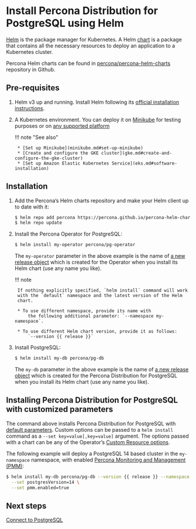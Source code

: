 # Install Percona Distribution for PostgreSQL using Helm

[Helm](https://github.com/helm/helm) is the package manager for Kubernetes. 
A Helm [chart](https://helm.sh/docs/topics/charts/) is a package that contains all the necessary resources to deploy an application to a Kubernetes cluster.

Percona Helm charts can be found in [percona/percona-helm-charts](https://github.com/percona/percona-helm-charts) repository in Github.

## Pre-requisites

1. Helm v3 up and running. Install Helm following its [official installation instructions](https://docs.helm.sh/using_helm/#installing-helm).
2. A Kubernetes environment. You can deploy it on [Minikube](https://github.com/kubernetes/minikube) for testing purposes or on [any supported platform](System-Requirements.md#officially-supported-platforms)

    !!! note "See also"

        * [Set up Minikube](minikube.md#set-up-minikube)
        * [Create and configure the GKE cluster](gke.md#create-and-configure-the-gke-cluster)
        * [Set up Amazon Elastic Kubernetes Service](eks.md#software-installation)

## Installation

1. Add the Percona’s Helm charts repository and make your Helm client up to
    date with it:

    ``` {.bash data-prompt="$" }
    $ helm repo add percona https://percona.github.io/percona-helm-charts/
    $ helm repo update
    ```

2. Install the Percona Operator for PostgreSQL:

    ``` {.bash data-prompt="$" }
    $ helm install my-operator percona/pg-operator
    ```

    The `my-operator` parameter in the above example is the name of [a new release object](https://helm.sh/docs/intro/using_helm/#three-big-concepts)
    which is created for the Operator when you install its Helm chart (use any
    name you like).

    !!! note

        If nothing explicitly specified, `helm install` command will work
        with the `default` namespace and the latest version of the Helm
        chart. 

        * To use different namespace, provide its name with
            the following additional parameter: `--namespace my-namespace`.

        * To use different Helm chart version, provide it as follows:
            `--version {{ release }}`

3. Install PostgreSQL:

    ```{.bash data-prompt="$" }
    $ helm install my-db percona/pg-db
    ```

    The `my-db` parameter in the above example is the name of [a new release object](https://helm.sh/docs/intro/using_helm/#three-big-concepts)
    which is created for the Percona Distribution for PostgreSQL when you install
    its Helm chart (use any name you like).

## Installing Percona Distribution for PostgreSQL with customized parameters

The command above installs Percona Distribution for PostgreSQL with [default parameters](operator.md#operator-custom-resource-options).
Custom options can be passed to a `helm install` command as a
`--set key=value[,key=value]` argument. The options passed with a chart can be
any of the Operator’s [Custom Resource options](operator.md#operator-custom-resource-options).

The following example will deploy a PostgreSQL 14 based cluster
in the `my-namespace` namespace, with enabled [Percona Monitoring and Management (PMM)](https://www.percona.com/doc/percona-monitoring-and-management/2.x/index.html):

``` {.bash data-prompt="$" }
$ helm install my-db percona/pg-db --version {{ release }} --namespace my-namespace \
  --set postgresVersion=14 \
  --set pmm.enabled=true
```

## Next steps

[Connect to PostgreSQL](connect.md)
